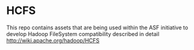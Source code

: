 HCFS
====

This repo contains assets that are being used within the ASF initiative to develop Hadoop FileSystem compatibility described in detail http://wiki.apache.org/hadoop/HCFS